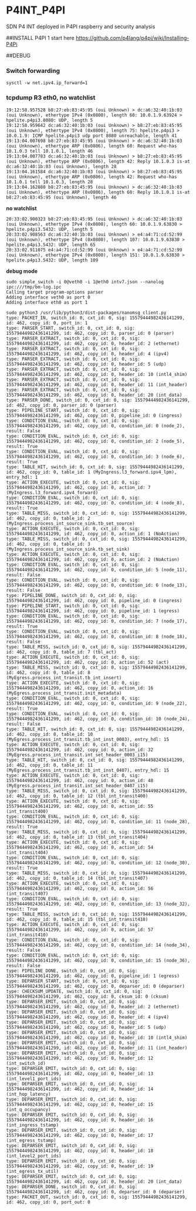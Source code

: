 # P4INT_P4PI
SDN P4 INT deployed in P4PI raspberry and security analysis



##INSTALL P4PI
1 start here https://github.com/p4lang/p4pi/wiki/Installing-P4Pi








##DEBUG

### Switch forwarding
```sysctl -w net.ipv4.ip_forward=1```

### tcpdump R3 eth0, no watchlist
```
19:12:58.957528 b8:27:eb:83:45:95 (oui Unknown) > dc:a6:32:40:1b:03 (oui Unknown), ethertype IPv4 (0x0800), length 60: 10.0.1.9.63924 > hpelite.p4pi3.8080: UDP, length 5
19:12:58.959642 dc:a6:32:40:1b:03 (oui Unknown) > b8:27:eb:83:45:95 (oui Unknown), ethertype IPv4 (0x0800), length 75: hpelite.p4pi3 > 10.0.1.9: ICMP hpelite.p4pi3 udp port 8080 unreachable, length 41
19:13:04.007698 b8:27:eb:83:45:95 (oui Unknown) > dc:a6:32:40:1b:03 (oui Unknown), ethertype ARP (0x0806), length 60: Request who-has 10.1.0.3 tell 10.1.0.1, length 46
19:13:04.007783 dc:a6:32:40:1b:03 (oui Unknown) > b8:27:eb:83:45:95 (oui Unknown), ethertype ARP (0x0806), length 42: Reply 10.1.0.3 is-at dc:a6:32:40:1b:03 (oui Unknown), length 28
19:13:04.161584 dc:a6:32:40:1b:03 (oui Unknown) > b8:27:eb:83:45:95 (oui Unknown), ethertype ARP (0x0806), length 42: Request who-has 10.1.0.1 tell 10.1.0.3, length 28
19:13:04.162080 b8:27:eb:83:45:95 (oui Unknown) > dc:a6:32:40:1b:03 (oui Unknown), ethertype ARP (0x0806), length 60: Reply 10.1.0.1 is-at b8:27:eb:83:45:95 (oui Unknown), length 46
```
**no watchlist**
```
20:33:02.900323 b8:27:eb:83:45:95 (oui Unknown) > dc:a6:32:40:1b:03 (oui Unknown), ethertype IPv4 (0x0800), length 60: 10.0.1.9.63830 > hpelite.p4pi3.5432: UDP, length 5
20:33:02.908563 dc:a6:32:40:1b:03 (oui Unknown) > e4:a4:71:cd:52:99 (oui Unknown), ethertype IPv4 (0x0800), length 107: 10.0.1.9.63830 > hpelite.p4pi3.5432: UDP, length 65
20:33:02.911075 e4:a4:71:cd:52:99 (oui Unknown) > e4:a4:71:cd:52:99 (oui Unknown), ethertype IPv4 (0x0800), length 151: 10.0.1.9.63830 > hpelite.p4pi3.5432: UDP, length 109
```

**debug mode**
```
sudo simple_switch -i 0@veth0 -i 1@eth0 intv7.json --nanolog ipc:///tmp/bm-log.ipc
Calling target program-options parser
Adding interface veth0 as port 0
Adding interface eth0 as port 1

sudo python3 /usr/lib/python3/dist-packages/nanomsg_client.py
type: PACKET_IN, switch_id: 0, cxt_id: 0, sig: 15579444982436141299, id: 462, copy_id: 0, port_in: 1
type: PARSER_START, switch_id: 0, cxt_id: 0, sig: 15579444982436141299, id: 462, copy_id: 0, parser_id: 0 (parser)
type: PARSER_EXTRACT, switch_id: 0, cxt_id: 0, sig: 15579444982436141299, id: 462, copy_id: 0, header_id: 2 (ethernet)
type: PARSER_EXTRACT, switch_id: 0, cxt_id: 0, sig: 15579444982436141299, id: 462, copy_id: 0, header_id: 4 (ipv4)
type: PARSER_EXTRACT, switch_id: 0, cxt_id: 0, sig: 15579444982436141299, id: 462, copy_id: 0, header_id: 5 (udp)
type: PARSER_EXTRACT, switch_id: 0, cxt_id: 0, sig: 15579444982436141299, id: 462, copy_id: 0, header_id: 10 (intl4_shim)
type: PARSER_EXTRACT, switch_id: 0, cxt_id: 0, sig: 15579444982436141299, id: 462, copy_id: 0, header_id: 11 (int_header)
type: PARSER_EXTRACT, switch_id: 0, cxt_id: 0, sig: 15579444982436141299, id: 462, copy_id: 0, header_id: 20 (int_data)
type: PARSER_DONE, switch_id: 0, cxt_id: 0, sig: 15579444982436141299, id: 462, copy_id: 0, parser_id: 0 (parser)
type: PIPELINE_START, switch_id: 0, cxt_id: 0, sig: 15579444982436141299, id: 462, copy_id: 0, pipeline_id: 0 (ingress)
type: CONDITION_EVAL, switch_id: 0, cxt_id: 0, sig: 15579444982436141299, id: 462, copy_id: 0, condition_id: 0 (node_2), result: False
type: CONDITION_EVAL, switch_id: 0, cxt_id: 0, sig: 15579444982436141299, id: 462, copy_id: 0, condition_id: 2 (node_5), result: True
type: CONDITION_EVAL, switch_id: 0, cxt_id: 0, sig: 15579444982436141299, id: 462, copy_id: 0, condition_id: 3 (node_6), result: True
type: TABLE_HIT, switch_id: 0, cxt_id: 0, sig: 15579444982436141299, id: 462, copy_id: 0, table_id: 1 (MyIngress.l3_forward.ipv4_lpm), entry_hdl: 1
type: ACTION_EXECUTE, switch_id: 0, cxt_id: 0, sig: 15579444982436141299, id: 462, copy_id: 0, action_id: 7 (MyIngress.l3_forward.ipv4_forward)
type: CONDITION_EVAL, switch_id: 0, cxt_id: 0, sig: 15579444982436141299, id: 462, copy_id: 0, condition_id: 4 (node_8), result: True
type: TABLE_MISS, switch_id: 0, cxt_id: 0, sig: 15579444982436141299, id: 462, copy_id: 0, table_id: 2 (MyIngress.process_int_source_sink.tb_set_source)
type: ACTION_EXECUTE, switch_id: 0, cxt_id: 0, sig: 15579444982436141299, id: 462, copy_id: 0, action_id: 1 (NoAction)
type: TABLE_MISS, switch_id: 0, cxt_id: 0, sig: 15579444982436141299, id: 462, copy_id: 0, table_id: 3 (MyIngress.process_int_source_sink.tb_set_sink)
type: ACTION_EXECUTE, switch_id: 0, cxt_id: 0, sig: 15579444982436141299, id: 462, copy_id: 0, action_id: 2 (NoAction)
type: CONDITION_EVAL, switch_id: 0, cxt_id: 0, sig: 15579444982436141299, id: 462, copy_id: 0, condition_id: 5 (node_11), result: False
type: CONDITION_EVAL, switch_id: 0, cxt_id: 0, sig: 15579444982436141299, id: 462, copy_id: 0, condition_id: 6 (node_13), result: False
type: PIPELINE_DONE, switch_id: 0, cxt_id: 0, sig: 15579444982436141299, id: 462, copy_id: 0, pipeline_id: 0 (ingress)
type: PIPELINE_START, switch_id: 0, cxt_id: 0, sig: 15579444982436141299, id: 462, copy_id: 0, pipeline_id: 1 (egress)
type: CONDITION_EVAL, switch_id: 0, cxt_id: 0, sig: 15579444982436141299, id: 462, copy_id: 0, condition_id: 7 (node_17), result: True
type: CONDITION_EVAL, switch_id: 0, cxt_id: 0, sig: 15579444982436141299, id: 462, copy_id: 0, condition_id: 8 (node_18), result: False
type: TABLE_MISS, switch_id: 0, cxt_id: 0, sig: 15579444982436141299, id: 462, copy_id: 0, table_id: 7 (tbl_act)
type: ACTION_EXECUTE, switch_id: 0, cxt_id: 0, sig: 15579444982436141299, id: 462, copy_id: 0, action_id: 52 (act)
type: TABLE_MISS, switch_id: 0, cxt_id: 0, sig: 15579444982436141299, id: 462, copy_id: 0, table_id: 8 (MyEgress.process_int_transit.tb_int_insert)
type: ACTION_EXECUTE, switch_id: 0, cxt_id: 0, sig: 15579444982436141299, id: 462, copy_id: 0, action_id: 16 (MyEgress.process_int_transit.init_metadata)
type: CONDITION_EVAL, switch_id: 0, cxt_id: 0, sig: 15579444982436141299, id: 462, copy_id: 0, condition_id: 9 (node_22), result: True
type: CONDITION_EVAL, switch_id: 0, cxt_id: 0, sig: 15579444982436141299, id: 462, copy_id: 0, condition_id: 10 (node_24), result: False
type: TABLE_HIT, switch_id: 0, cxt_id: 0, sig: 15579444982436141299, id: 462, copy_id: 0, table_id: 10 (MyEgress.process_int_transit.tb_int_inst_0003), entry_hdl: 15
type: ACTION_EXECUTE, switch_id: 0, cxt_id: 0, sig: 15579444982436141299, id: 462, copy_id: 0, action_id: 32 (MyEgress.process_int_transit.int_set_header_0003_i15)
type: TABLE_HIT, switch_id: 0, cxt_id: 0, sig: 15579444982436141299, id: 462, copy_id: 0, table_id: 11 (MyEgress.process_int_transit.tb_int_inst_0407), entry_hdl: 15
type: ACTION_EXECUTE, switch_id: 0, cxt_id: 0, sig: 15579444982436141299, id: 462, copy_id: 0, action_id: 48 (MyEgress.process_int_transit.int_set_header_0407_i15)
type: TABLE_MISS, switch_id: 0, cxt_id: 0, sig: 15579444982436141299, id: 462, copy_id: 0, table_id: 12 (tbl_int_transit400)
type: ACTION_EXECUTE, switch_id: 0, cxt_id: 0, sig: 15579444982436141299, id: 462, copy_id: 0, action_id: 55 (int_transit400)
type: CONDITION_EVAL, switch_id: 0, cxt_id: 0, sig: 15579444982436141299, id: 462, copy_id: 0, condition_id: 11 (node_28), result: True
type: TABLE_MISS, switch_id: 0, cxt_id: 0, sig: 15579444982436141299, id: 462, copy_id: 0, table_id: 13 (tbl_int_transit404)
type: ACTION_EXECUTE, switch_id: 0, cxt_id: 0, sig: 15579444982436141299, id: 462, copy_id: 0, action_id: 54 (int_transit404)
type: CONDITION_EVAL, switch_id: 0, cxt_id: 0, sig: 15579444982436141299, id: 462, copy_id: 0, condition_id: 12 (node_30), result: True
type: TABLE_MISS, switch_id: 0, cxt_id: 0, sig: 15579444982436141299, id: 462, copy_id: 0, table_id: 14 (tbl_int_transit407)
type: ACTION_EXECUTE, switch_id: 0, cxt_id: 0, sig: 15579444982436141299, id: 462, copy_id: 0, action_id: 56 (int_transit407)
type: CONDITION_EVAL, switch_id: 0, cxt_id: 0, sig: 15579444982436141299, id: 462, copy_id: 0, condition_id: 13 (node_32), result: True
type: TABLE_MISS, switch_id: 0, cxt_id: 0, sig: 15579444982436141299, id: 462, copy_id: 0, table_id: 15 (tbl_int_transit410)
type: ACTION_EXECUTE, switch_id: 0, cxt_id: 0, sig: 15579444982436141299, id: 462, copy_id: 0, action_id: 57 (int_transit410)
type: CONDITION_EVAL, switch_id: 0, cxt_id: 0, sig: 15579444982436141299, id: 462, copy_id: 0, condition_id: 14 (node_34), result: False
type: CONDITION_EVAL, switch_id: 0, cxt_id: 0, sig: 15579444982436141299, id: 462, copy_id: 0, condition_id: 15 (node_36), result: False
type: PIPELINE_DONE, switch_id: 0, cxt_id: 0, sig: 15579444982436141299, id: 462, copy_id: 0, pipeline_id: 1 (egress)
type: DEPARSER_START, switch_id: 0, cxt_id: 0, sig: 15579444982436141299, id: 462, copy_id: 0, deparser_id: 0 (deparser)
type: CHECKSUM_UPDATE, switch_id: 0, cxt_id: 0, sig: 15579444982436141299, id: 462, copy_id: 0, cksum_id: 0 (cksum)
type: DEPARSER_EMIT, switch_id: 0, cxt_id: 0, sig: 15579444982436141299, id: 462, copy_id: 0, header_id: 2 (ethernet)
type: DEPARSER_EMIT, switch_id: 0, cxt_id: 0, sig: 15579444982436141299, id: 462, copy_id: 0, header_id: 4 (ipv4)
type: DEPARSER_EMIT, switch_id: 0, cxt_id: 0, sig: 15579444982436141299, id: 462, copy_id: 0, header_id: 5 (udp)
type: DEPARSER_EMIT, switch_id: 0, cxt_id: 0, sig: 15579444982436141299, id: 462, copy_id: 0, header_id: 10 (intl4_shim)
type: DEPARSER_EMIT, switch_id: 0, cxt_id: 0, sig: 15579444982436141299, id: 462, copy_id: 0, header_id: 11 (int_header)
type: DEPARSER_EMIT, switch_id: 0, cxt_id: 0, sig: 15579444982436141299, id: 462, copy_id: 0, header_id: 12 (int_switch_id)
type: DEPARSER_EMIT, switch_id: 0, cxt_id: 0, sig: 15579444982436141299, id: 462, copy_id: 0, header_id: 13 (int_level1_port_ids)
type: DEPARSER_EMIT, switch_id: 0, cxt_id: 0, sig: 15579444982436141299, id: 462, copy_id: 0, header_id: 14 (int_hop_latency)
type: DEPARSER_EMIT, switch_id: 0, cxt_id: 0, sig: 15579444982436141299, id: 462, copy_id: 0, header_id: 15 (int_q_occupancy)
type: DEPARSER_EMIT, switch_id: 0, cxt_id: 0, sig: 15579444982436141299, id: 462, copy_id: 0, header_id: 16 (int_ingress_tstamp)
type: DEPARSER_EMIT, switch_id: 0, cxt_id: 0, sig: 15579444982436141299, id: 462, copy_id: 0, header_id: 17 (int_egress_tstamp)
type: DEPARSER_EMIT, switch_id: 0, cxt_id: 0, sig: 15579444982436141299, id: 462, copy_id: 0, header_id: 18 (int_level2_port_ids)
type: DEPARSER_EMIT, switch_id: 0, cxt_id: 0, sig: 15579444982436141299, id: 462, copy_id: 0, header_id: 19 (int_egress_tx_util)
type: DEPARSER_EMIT, switch_id: 0, cxt_id: 0, sig: 15579444982436141299, id: 462, copy_id: 0, header_id: 20 (int_data)
type: DEPARSER_DONE, switch_id: 0, cxt_id: 0, sig: 15579444982436141299, id: 462, copy_id: 0, deparser_id: 0 (deparser)
type: PACKET_OUT, switch_id: 0, cxt_id: 0, sig: 15579444982436141299, id: 462, copy_id: 0, port_out: 0
```

